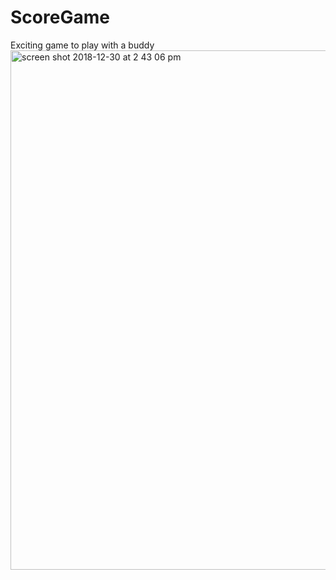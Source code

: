 # ScoreGame
Exciting game to play with a buddy
<img width="831" alt="screen shot 2018-12-30 at 2 43 06 pm" src="https://user-images.githubusercontent.com/43046427/50550585-3e59f080-0c41-11e9-8781-3753e290f3fb.png">
